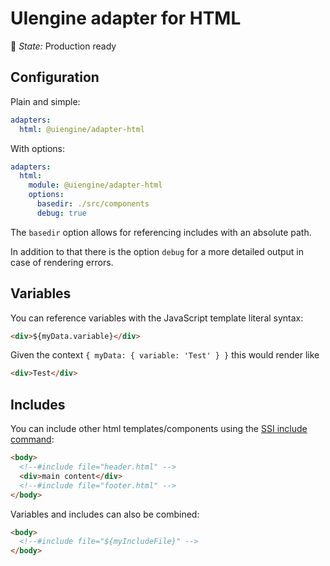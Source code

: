 # UIengine adapter for HTML

🚦 *State:* Production ready

## Configuration

Plain and simple:

```yaml
adapters:
  html: @uiengine/adapter-html
```

With options:

```yaml
adapters:
  html:
    module: @uiengine/adapter-html
    options:
      basedir: ./src/components
      debug: true
```

The `basedir` option allows for referencing includes with an absolute path.

In addition to that there is the option `debug` for a more detailed output in case of rendering errors.

## Variables

You can reference variables with the JavaScript template literal syntax:

```html
<div>${myData.variable}</div>
```

Given the context `{ myData: { variable: 'Test' } }` this would render like

```html
<div>Test</div>
```

## Includes

You can include other html templates/components using the [SSI include command](https://www.w3.org/Jigsaw/Doc/User/SSI.html#include):

```html
<body>
  <!--#include file="header.html" -->
  <div>main content</div>
  <!--#include file="footer.html" -->
</body>
```

Variables and includes can also be combined:

```html
<body>
  <!--#include file="${myIncludeFile}" -->
</body>
```

